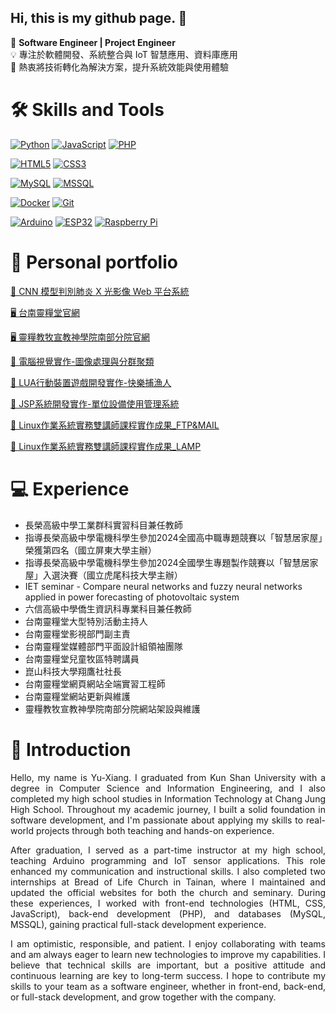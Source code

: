 ## Hi, this is my github page. 👋

🎯 **Software Engineer | Project Engineer**  
💡 專注於軟體開發、系統整合與 IoT 智慧應用、資料庫應用<br>
🚀 熱衷將技術轉化為解決方案，提升系統效能與使用體驗

🛠 Skills and Tools
===
<!-- 程式語言 -->
[![Python](https://img.shields.io/badge/Python-3776AB?logo=python&logoColor=white&style=flat)]()
[![JavaScript](https://img.shields.io/badge/JavaScript-F7DF1E?logo=javascript&logoColor=black&style=flat)]()
[![PHP](https://img.shields.io/badge/PHP-777BB4?logo=php&logoColor=white&style=flat)]()

<!-- 前端技術 -->
[![HTML5](https://img.shields.io/badge/HTML5-E34F26?logo=html5&logoColor=white&style=flat)]()
[![CSS3](https://img.shields.io/badge/CSS3-1572B6?logo=css3&logoColor=white&style=flat)]()

<!-- 資料庫 -->
[![MySQL](https://img.shields.io/badge/MySQL-4479A1?logo=mysql&logoColor=white&style=flat)]()
[![MSSQL](https://img.shields.io/badge/Microsoft%20SQL%20Server-CC2927?logo=microsoftsqlserver&logoColor=white&style=flat)]()

<!-- 工具與平台 -->
[![Docker](https://img.shields.io/badge/Docker-2496ED?logo=docker&logoColor=white&style=flat)]()
[![Git](https://img.shields.io/badge/Git-F05032?logo=git&logoColor=white&style=flat)]()

<!-- 硬體 -->
[![Arduino](https://img.shields.io/badge/Arduino-00979D?logo=arduino&logoColor=white&style=flat)]()
[![ESP32](https://img.shields.io/badge/ESP32-000000?logo=espressif&logoColor=white&style=flat)]()
[![Raspberry Pi](https://img.shields.io/badge/Raspberry%20Pi-A22846?logo=raspberrypi&logoColor=white&style=flat)]()

:bookmark_tabs: Personal portfolio
===
[📄 CNN 模型判別肺炎 X 光影像 Web 平台系統](./docs/專題報告書-CNN_final.pdf)

[🖥 台南靈糧堂官網](http://www.tnllc.org.tw/)

[🖥 靈糧教牧宣教神學院南部分院官網](http://llpmtstb.org/)

[📄 電腦視覺實作-圖像處理與分群聚類](./docs/電腦視覺實務B.pdf)

[📄 LUA行動裝置遊戲開發實作-快樂捕漁人](./docs/快樂捕漁人(LUA).pdf)

[📄 JSP系統開發實作-單位設備使用管理系統](./docs/軟體工程期末報告_188.pdf)

[📄 Linux作業系統實務雙講師課程實作成果_FTP&MAIL](./docs/Linux作業系統實務雙講師課程實作成果_FTP&MAIL.pdf)

[📄 Linux作業系統實務雙講師課程實作成果_LAMP](./docs/Linux作業系統實務雙講師課程實作成果_LAMP.pdf)

:computer: Experience
===
* 長榮高級中學工業群科實習科目兼任教師
* 指導長榮高級中學電機科學生參加2024全國高中職專題競賽以「智慧居家屋」榮獲第四名（國立屏東大學主辦）
* 指導長榮高級中學電機科學生參加2024全國學生專題製作競賽以「智慧居家屋」入選決賽（國立虎尾科技大學主辦）
* IET seminar - Compare neural networks and fuzzy neural networks applied in power forecasting of photovoltaic system
* 六信高級中學僑生資訊科專業科目兼任教師
* 台南靈糧堂大型特別活動主持人
* 台南靈糧堂影視部門副主責
* 台南靈糧堂媒體部門平面設計組領袖團隊
* 台南靈糧堂兒童牧區特聘講員
* 崑山科技大學翔鷹社社長
* 台南靈糧堂網頁網站全端實習工程師
* 台南靈糧堂網站更新與維護
* 靈糧教牧宣教神學院南部分院網站架設與維護

📌 Introduction
===
<div style="text-align: justify;">
Hello, my name is Yu-Xiang. I graduated from Kun Shan University with a degree in Computer Science and Information Engineering, and I also completed my high school studies in Information Technology at Chang Jung High School. Throughout my academic journey, I built a solid foundation in software development, and I'm passionate about applying my skills to real-world projects through both teaching and hands-on experience.

After graduation, I served as a part-time instructor at my high school, teaching Arduino programming and IoT sensor applications. This role enhanced my communication and instructional skills. I also completed two internships at Bread of Life Church in Tainan, where I maintained and updated the official websites for both the church and seminary. During these experiences, I worked with front-end technologies (HTML, CSS, JavaScript), back-end development (PHP), and databases (MySQL, MSSQL), gaining practical full-stack development experience.

I am optimistic, responsible, and patient. I enjoy collaborating with teams and am always eager to learn new technologies to improve my capabilities. I believe that technical skills are important, but a positive attitude and continuous learning are key to long-term success. I hope to contribute my skills to your team as a software engineer, whether in front-end, back-end, or full-stack development, and grow together with the company.
</div>
